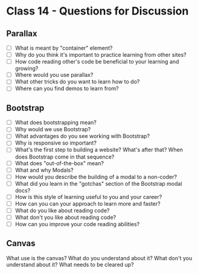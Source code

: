 # Class 14 - Questions for Discussion

## Parallax

- [ ] What is meant by "container" element?
- [ ] Why do you think it's important to practice learning from other sites?
- [ ] How code reading other's code be beneficial to your learning and growing?
- [ ] Where would you use parallax?
- [ ] What other tricks do you want to learn how to do?
- [ ] Where can you find demos to learn from?

## Bootstrap

- [ ] What does bootstrapping mean?
- [ ] Why would we use Bootstrap?
- [ ] What advantages do you see working with Bootstrap?
- [ ] Why is responsive so important?
- [ ] What's the first step to building a website? What's after that? When does Bootstrap come in that sequence?
- [ ] What does "out-of-the-box" mean?
- [ ] What and why Modals?
- [ ] How would you describe the building of a modal to a non-coder?
- [ ] What did you learn in the "gotchas" section of the Bootstrap modal docs?
- [ ] How is this style of learning useful to you and your career?
- [ ] How can you can your approach to learn more and faster?
- [ ] What do you like about reading code?
- [ ] What don't you like about reading code?
- [ ] How can you improve your code reading abilities?

## Canvas

What use is the canvas?
What do you understand about it?
What don't you understand about it?
What needs to be cleared up?